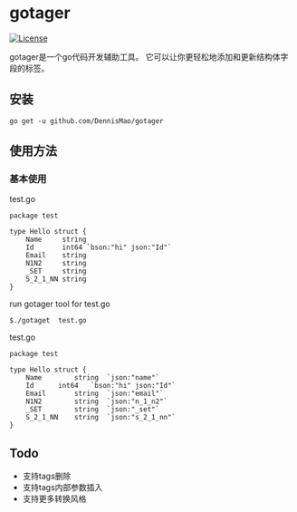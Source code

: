 # gotager
[![License](http://img.shields.io/:license-Apache%202-blue.svg)](http://www.apache.org/licenses/LICENSE-2.0.txt)

gotager是一个go代码开发辅助工具。
它可以让你更轻松地添加和更新结构体字段的标签。

## 安装
```
go get -u github.com/DennisMao/gotager
```

## 使用方法

### 基本使用
test.go
```
package test

type Hello struct {
	Name     string
	Id       int64 `bson:"hi" json:"Id"`
	Email    string
	N1N2     string
	_SET     string
	S_2_1_NN string
}
```

run gotager tool for test.go
```
$./gotaget  test.go 

```

test.go 
```
package test

type Hello struct {
	Name		string	`json:"name"`
	Id		int64	`bson:"hi" json:"Id"`
	Email		string	`json:"email"`
	N1N2		string	`json:"n_1_n2"`
	_SET		string	`json:"_set"`
	S_2_1_NN	string	`json:"s_2_1_nn"`
}
```


## Todo
+ 支持tags删除
+ 支持tags内部参数插入
+ 支持更多转换风格
